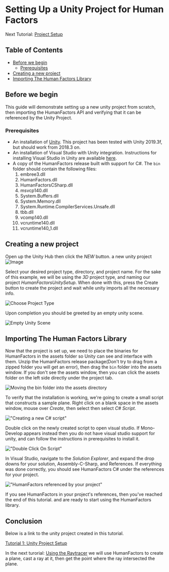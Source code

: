 
# Setting Up a Unity Project for Human Factors
Next Tutorial: [Project Setup](1_unity_project_setup.md)

## Table of Contents
  - [Before we begin](#before-we-begin)
    - [Prerequisites](#prerequisites)
  - [Creating a new project](#creating-a-new-project)
  - [Importing The Human Factors Library](#importing-the-human-factors-library)

## Before we begin

 This guide will demonstrate setting up a new unity project from scratch, then importing the HumanFactors API and verifying that it can be referenced by the Unity Project.

### Prerequisites

- An installation of [Unity](https://unity3d.com/get-unity/download). This project has been tested with Unity 2019.3f, but should work from 2018.3 on. 
- An installation of Visual Studio with Unity integration. Instructions for installing Visual Studio in Unity are available [here](https://docs.microsoft.com/en-us/visualstudio/cross-platform/getting-started-with-visual-studio-tools-for-unity?view=vs-2019).
- A copy of the HumanFactors release built with support for C#. The `bin` folder should contain the following files:
  1. embree3.dll
  2. HumanFactors.dll
  3. HumanFactorsCSharp.dll
  4. msvcp140.dll
  5. System.Buffers.dll
  6. System.Memory.dll
  7. System.Runtime.CompilerServices.Unsafe.dll
  8. tbb.dll
  9. vcomp140.dll
  10. vcruntime140.dll
  11. vcruntime140_1.dll

  
## Creating a new project

Open up the Unity Hub then click the *NEW* button.
 a new unity project ![Image](../assets/walkthroughs/unity/1_project_setup/UnityNew.PNG)

 Select your desired project type, directory, and project name. For the sake of this example, we will be using the *3D* project type, and naming our project *HumanFactorsUnitySetup*. When done with this, press the Create button to create the project and wait while unity imports all the necessary info.

 ![Choose Project Type](../assets/walkthroughs/unity/1_project_setup/unity_choose_project_type.PNG)

Upon completion you should be greeted by an empty unity scene.

![Empty Unity Scene](../assets/walkthroughs/unity/1_project_setup/blank_unity_scene.PNG)

## Importing The Human Factors Library

Now that the project is set up, we need to place the binaries for HumanFactors in the assets folder so Unity can see and interface with them. Unzip the HumanFactors release package(Don't try to drag from a zipped folder you will get an error), then drag the `bin` folder into the assets window. If you don't see the assets window, then you can click the assets folder on the left side directly under the project tab.

![Moving the bin folder into the assets directory](../assets/walkthroughs/unity/1_project_setup/bin_to_assets.png)

To verify that the installation is working, we're going to create a small script that constructs a sample plane. Right click on a blank space in the assets window, mouse over *Create*, then select  then select *C# Script*.

!["Creating a new C# script"](../assets/walkthroughs/unity/1_project_setup/create_new_script.png)

Double click on the newly created script to open visual studio. If Mono-Develop appears instead then you do not have visual studio support for unity, and can follow the instructions in prerequisites to install it.

!["Double Click On Script"](../assets/walkthroughs/unity/1_project_setup/double_click_on_script.png)

 In Visual Studio, navigate to the *Solution Explorer*, and expand the drop downs for your solution, Assembly-C-Sharp, and References. If everything was done correctly, you should see HumanFactors C# under the references for your project.

!["HumanFactors referenced by your project"](../assets/walkthroughs/unity/1_project_setup/visual_studio_human_factors_reference.png)

If you see HumanFactors in your project's references, then you've reached the end of this tutorial. and are ready to start using the HumanFactors library.

## Conclusion

Below is a link to the unity project created in this tutorial.


[Tutorial 1: Unity Project Setup](../assets/walkthroughs/unity/1_project_setup/Tutorial%201-%20Unity%20Project.zip)

In the next turorial: [Using the Raytracer](2_raycast_at_plane.md) we will use HumanFactors to create a plane, cast a ray at it, then get the point where the ray intersected the plane. 
